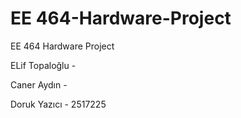 # EE 464-Hardware-Project
EE 464 Hardware Project

ELif Topaloğlu - 

Caner Aydın -

Doruk Yazıcı - 2517225
